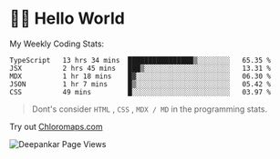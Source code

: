 # 👋🏽 Hello World 

<!--![Deepankar's github stats](https://github-readme-stats.vercel.app/api?username=Deep-Codes&count_private=true&show_icons=true&theme=radical)-->
My Weekly Coding Stats:

<!--START_SECTION:waka-->
```text
TypeScript   13 hrs 34 mins  ████████████████▒░░░░░░░░   65.35 % 
JSX          2 hrs 45 mins   ███▒░░░░░░░░░░░░░░░░░░░░░   13.31 % 
MDX          1 hr 18 mins    █▓░░░░░░░░░░░░░░░░░░░░░░░   06.30 % 
JSON         1 hr 7 mins     █▒░░░░░░░░░░░░░░░░░░░░░░░   05.42 % 
CSS          49 mins         █░░░░░░░░░░░░░░░░░░░░░░░░   03.97 % 
```
<!--END_SECTION:waka-->

> Dont's consider `HTML` , `CSS` , `MDX / MD` in the programming stats.

Try out [Chloromaps.com](https://www.chloromaps.com/)

<p align="left"> <img src="https://komarev.com/ghpvc/?username=Deep-Codes&label=Views&color=blue&style=plastic" alt="Deepankar Page Views" /> </p>

